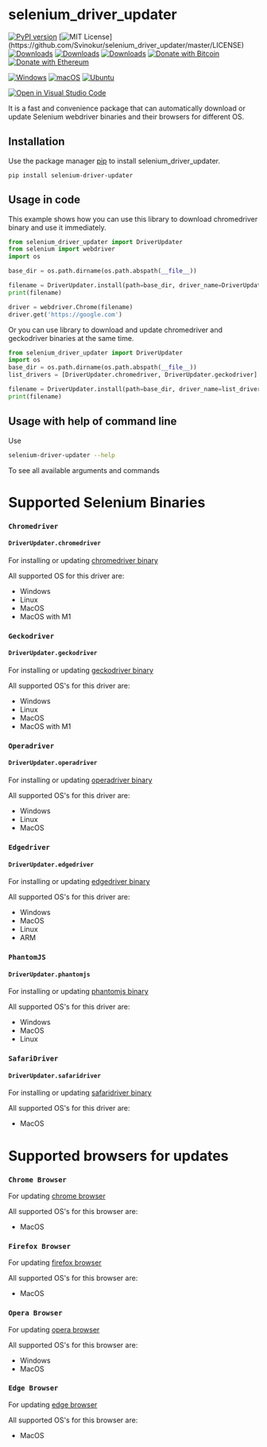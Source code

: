# selenium_driver_updater

[![PyPI version](https://badge.fury.io/py/selenium-driver-updater.svg)](https://badge.fury.io/py/selenium-driver-updater)
[![MIT License](https://img.shields.io/apm/l/atomic-design-ui.svg?)](https://github.com/Svinokur/selenium_driver_updater/master/LICENSE)
[![Downloads](https://pepy.tech/badge/selenium-driver-updater)](https://pepy.tech/project/selenium-driver-updater)
[![Downloads](https://pepy.tech/badge/selenium-driver-updater/month)](https://pepy.tech/project/selenium-driver-updater)
[![Downloads](https://pepy.tech/badge/selenium-driver-updater/week)](https://pepy.tech/project/selenium-driver-updater)
[![Donate with Bitcoin](https://en.cryptobadges.io/badge/micro/32GJnnDrPkSKVzrRho84KwD5RsMW4ywMiW)](https://en.cryptobadges.io/donate/32GJnnDrPkSKVzrRho84KwD5RsMW4ywMiW)
[![Donate with Ethereum](https://en.cryptobadges.io/badge/micro/0xf2691CC12a70B4589edf081E059fD4A1c457417D)](https://en.cryptobadges.io/donate/0xf2691CC12a70B4589edf081E059fD4A1c457417D)

[![Windows](https://github.com/Svinokur/selenium_driver_updater/actions/workflows/windows-tests.yml/badge.svg)](https://github.com/Svinokur/selenium_driver_updater/actions/workflows/windows-tests.yml)
[![macOS](https://github.com/Svinokur/selenium_driver_updater/actions/workflows/macOS-tests.yml/badge.svg)](https://github.com/Svinokur/selenium_driver_updater/actions/workflows/macOS-tests.yml)
[![Ubuntu](https://github.com/Svinokur/selenium_driver_updater/actions/workflows/ubuntu-tests.yml/badge.svg)](https://github.com/Svinokur/selenium_driver_updater/actions/workflows/ubuntu-tests.yml)

[![Open in Visual Studio Code](https://open.vscode.dev/badges/open-in-vscode.svg)](https://open.vscode.dev/Svinokur/selenium_driver_updater)

It is a fast and convenience package that can automatically download or update Selenium webdriver binaries and their browsers for different OS.

## Installation

Use the package manager [pip](https://pip.pypa.io/en/stable/) to install selenium_driver_updater.

```
pip install selenium-driver-updater
```

## Usage in code
This example shows how you can use this library to download chromedriver binary and use it immediately.
```python
from selenium_driver_updater import DriverUpdater
from selenium import webdriver
import os

base_dir = os.path.dirname(os.path.abspath(__file__))

filename = DriverUpdater.install(path=base_dir, driver_name=DriverUpdater.chromedriver, upgrade=True, check_driver_is_up_to_date=True)
print(filename)

driver = webdriver.Chrome(filename)
driver.get('https://google.com')

```

Or you can use library to download and update chromedriver and geckodriver binaries at the same time.
```python
from selenium_driver_updater import DriverUpdater
import os
base_dir = os.path.dirname(os.path.abspath(__file__))
list_drivers = [DriverUpdater.chromedriver, DriverUpdater.geckodriver]

filename = DriverUpdater.install(path=base_dir, driver_name=list_drivers, upgrade=True, check_driver_is_up_to_date=True)
print(filename)

```

## Usage with help of command line
Use 
```bash
selenium-driver-updater --help
```
To see all available arguments and commands

# Supported Selenium Binaries

### ``Chromedriver`` 
#### ``DriverUpdater.chromedriver``

For installing or updating [chromedriver binary](https://chromedriver.chromium.org)

All supported OS for this driver are:

- Windows
- Linux
- MacOS
- MacOS with M1

### ``Geckodriver`` 
#### ``DriverUpdater.geckodriver``

For installing or updating [geckodriver binary](https://github.com/mozilla/geckodriver/releases)

All supported OS's for this driver are:

- Windows
- Linux
- MacOS
- MacOS with M1

### ``Operadriver`` 
#### ``DriverUpdater.operadriver``

For installing or updating [operadriver binary](https://github.com/operasoftware/operachromiumdriver)

All supported OS's for this driver are:

- Windows
- Linux
- MacOS

### ``Edgedriver`` 
#### ``DriverUpdater.edgedriver``

For installing or updating [edgedriver binary](https://developer.microsoft.com/ru-ru/microsoft-edge/tools/webdriver/)

All supported OS's for this driver are:

- Windows
- MacOS
- Linux
- ARM

### ``PhantomJS`` 
#### ``DriverUpdater.phantomjs``

For installing or updating [phantomjs binary](https://phantomjs.org/)

All supported OS's for this driver are:

- Windows
- MacOS
- Linux

### ``SafariDriver`` 
#### ``DriverUpdater.safaridriver``

For installing or updating [safaridriver binary](https://developer.apple.com/documentation/webkit/testing_with_webdriver_in_safari)

All supported OS's for this driver are:

- MacOS

# Supported browsers for updates

### ``Chrome Browser``

For updating [chrome browser](https://www.google.com/chrome/)

All supported OS's for this browser are:

- MacOS

### ``Firefox Browser``

For updating [firefox browser](https://www.mozilla.org/en-US/firefox/)

All supported OS's for this browser are:

- MacOS

### ``Opera Browser``

For updating [opera browser](https://www.opera.com)

All supported OS's for this browser are:

- Windows
- MacOS

### ``Edge Browser``

For updating [edge browser](https://www.microsoft.com/en-us/edge)

All supported OS's for this browser are:

- MacOS
